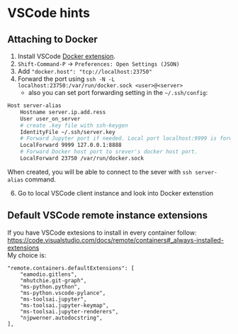 # VSCode hints

## Attaching to Docker
1. Install VSCode [Docker extension](https://code.visualstudio.com/docs/containers/overview).
2. `Shift-Command-P` -> `Preferences: Open Settings (JSON)`
3. Add `"docker.host": "tcp://localhost:23750"`
4. Forward the port using `ssh -N -L localhost:23750:/var/run/docker.sock <user>@<server>`
    - also you can set port forwarding setting in the `~/.ssh/config`:
```bash
Host server-alias
    Hostname server.ip.add.ress
    User user_on_server
    # create .key file with ssh-keygen
    IdentityFile ~/.ssh/server.key
    # Forward Jupyter port if needed. Local port localhost:9999 is forwarded to server's localhost:8888.
    LocalForward 9999 127.0.0.1:8888
    # Forward Docker host port to srever's docker host port.
    LocalForward 23750 /var/run/docker.sock
 ```
When created, you will be able to connect to the sever with `ssh server-alias` command.

6. Go to local VSCode client instance and look into Docker extenstion

## Default VSCode remote instance extensions
If you have VSCode extesions to install in every container follow:
https://code.visualstudio.com/docs/remote/containers#_always-installed-extensions  
My choice is:

    "remote.containers.defaultExtensions": [
        "eamodio.gitlens",
        "mhutchie.git-graph",
        "ms-python.python",
        "ms-python.vscode-pylance",
        "ms-toolsai.jupyter",
        "ms-toolsai.jupyter-keymap",
        "ms-toolsai.jupyter-renderers",
        "njpwerner.autodocstring",
    ],
